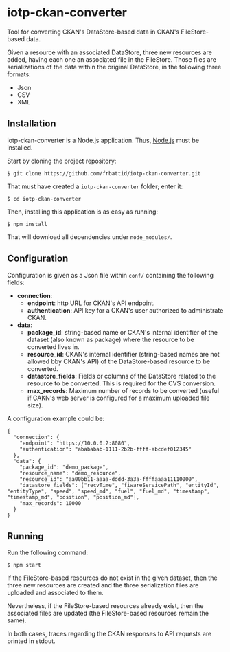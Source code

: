 # iotp-ckan-converter
Tool for converting CKAN's DataStore-based data in CKAN's FileStore-based data.

Given a resource with an associated DataStore, three new resources are added, having each one an associated file in the FileStore. Those files are serializations of the data within the original DataStore, in the following three formats:

* Json
* CSV
* XML

## Installation
iotp-ckan-converter is a Node.js application. Thus, [Node.js](https://nodejs.org/en/) must be installed.

Start by cloning the project repository:

    $ git clone https://github.com/frbattid/iotp-ckan-converter.git

That must have created a `iotp-ckan-converter` folder; enter it:

    $ cd iotp-ckan-converter

Then, installing this application is as easy as running:

    $ npm install

That will download all dependencies under `node_modules/`.

## Configuration
Configuration is given as a Json file within `conf/` containing the following fields:

* <b>connection</b>:
    * <b>endpoint</b>: http URL for CKAN's API endpoint.
    * <b>authentication</b>: API key for a CKAN's user authorized to administrate CKAN.
* <b>data</b>:
    * <b>package_id</b>: string-based name or CKAN's internal identifier of the dataset (also known as package) where the resource to be converted lives in.
    * <b>resource_id</b>: CKAN's internal identifier (string-based names are not allowed bby CKAN's API) of the DataStore-based resource to be converted.
    * <b>datastore_fields</b>: Fields or columns of the DataStore related to the resource to be converted. This is required for the CVS conversion.
    * <b>max_records</b>: Maximum number of records to be converted (useful if CAKN's web server is configured for a maximum uploaded file size).

A configuration example could be:

```
{
  "connection": {
    "endpoint": "https://10.0.0.2:8080",
    "authentication": "abababab-1111-2b2b-ffff-abcdef012345"
  },
  "data": {
    "package_id": "demo_package",
    "resource_name": "demo_resource",
    "resource_id": "aa00bb11-aaaa-dddd-3a3a-ffffaaaa11110000",
    "datastore_fields": ["recvTime", "fiwareServicePath", "entityId", "entityType", "speed", "speed_md", "fuel", "fuel_md", "timestamp", "timestamp_md", "position", "position_md"],
    "max_records": 10000
  }
}
```

## Running
Run the following command:

    $ npm start

If the FileStore-based resources do not exist in the given dataset, then the three new resources are created and the three serialization files are uploaded and associated to them.

Nevertheless, if the FileStore-based resources already exist, then the associated files are updated (the FileStore-based resources remain the same).

In both cases, traces regarding the CKAN responses to API requests are printed in stdout.
